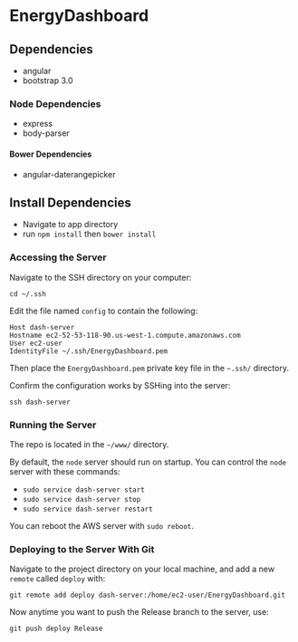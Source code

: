 # EnergyDashboard

## Dependencies

- angular
- bootstrap 3.0

### Node Dependencies

- express
- body-parser

#### Bower Dependencies
- angular-daterangepicker

## Install Dependencies
- Navigate to app directory
- run `npm install` then `bower install`


### Accessing the Server
Navigate to the SSH directory on your computer:

`cd ~/.ssh`

Edit the file named `config` to contain the following:
```
Host dash-server
Hostname ec2-52-53-118-90.us-west-1.compute.amazonaws.com
User ec2-user
IdentityFile ~/.ssh/EnergyDashboard.pem
```
Then place the `EnergyDashboard.pem` private key file in the `~.ssh/` directory.

Confirm the configuration works by SSHing into the server:

`ssh dash-server`

### Running the Server
The repo is located in the `~/www/` directory.

By default, the `node` server should run on startup. You can control the `node` server with these commands:

- `sudo service dash-server start`
- `sudo service dash-server stop`
- `sudo service dash-server restart`

You can reboot the AWS server with `sudo reboot`.

### Deploying to the Server With Git
Navigate to the project directory on your local machine, and add a new `remote` called `deploy` with:

`git remote add deploy dash-server:/home/ec2-user/EnergyDashboard.git`

Now anytime you want to push the Release branch to the server, use:

`git push deploy Release`
